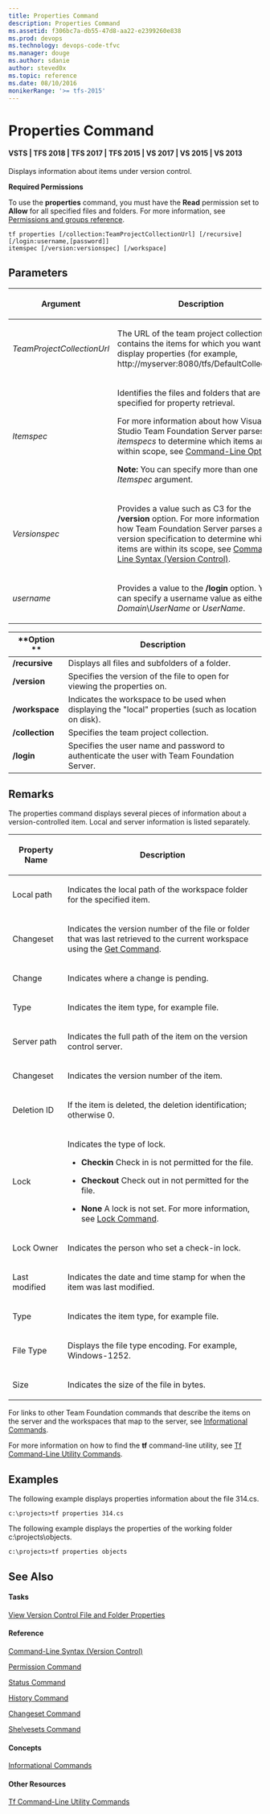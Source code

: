 ```yaml
---
title: Properties Command
description: Properties Command
ms.assetid: f306bc7a-db55-47d8-aa22-e2399260e838
ms.prod: devops
ms.technology: devops-code-tfvc
ms.manager: douge
ms.author: sdanie
author: steved0x
ms.topic: reference
ms.date: 08/10/2016
monikerRange: '>= tfs-2015'
---
```



# Properties Command

#### VSTS | TFS 2018 | TFS 2017 | TFS 2015 | VS 2017 | VS 2015 | VS 2013

Displays information about items under version control.

**Required Permissions**

To use the **properties** command, you must have the **Read** permission set to **Allow** for all specified files and folders. For more information, see [Permissions and groups reference](../organizations/security/permissions.md).

    tf properties [/collection:TeamProjectCollectionUrl] [/recursive] [/login:username,[password]]
    itemspec [/version:versionspec] [/workspace] 
## Parameters

<table><thead>
<tr><th><p><strong>Argument </strong></p></th><th><p><strong>Description</strong></p></th></tr></thead><tbody>
<tr>
	<td><p><em>TeamProjectCollectionUrl</em></p></td>
	<td><p>The URL of the team project collection that contains the items for which you want to display properties (for example, http://myserver:8080/tfs/DefaultCollection).</p></td></tr>
<tr>
	<td><p><em>Itemspec</em></p></td>
	<td><p>Identifies the files and folders that are specified for property retrieval.</p><p>For more information about how Visual Studio Team Foundation Server parses <em>itemspecs</em> to determine which items are within scope, see <a href="https://msdn.microsoft.com/library/4y2ash30">Command-Line Options</a>.</p><p><strong>Note:</strong> You can specify more than one <em>Itemspec</em> argument.</p></td></tr>
<tr>
	<td><p><em>Versionspec</em></p></td>
	<td><p>Provides a value such as C3 for the <strong>/version</strong> option. For more information about how Team Foundation Server parses a version specification to determine which items are within its scope, see <a href="https://msdn.microsoft.com/library/56f7w6be">Command-Line Syntax (Version Control)</a>.</p></td></tr>
<tr>
	<td><p><em>username</em></p></td>
	<td><p>Provides a value to the <strong>/login</strong> option. You can specify a username value as either <em>Domain</em>\<em>UserName</em> or <em>UserName</em>.</p></td></tr></tbody>
</table>

|**Option **|**Description**|
|---|---|
|**/recursive**|Displays all files and subfolders of a folder.|
|**/version**|Specifies the version of the file to open for viewing the properties on.|
|**/workspace**|Indicates the workspace to be used when displaying the &quot;local&quot; properties (such as location on disk).|
|**/collection**|Specifies the team project collection.|
|**/login**|Specifies the user name and password to authenticate the user with Team Foundation Server.|

## Remarks
The properties command displays several pieces of information about a version-controlled item. Local and server information is listed separately.

<table><thead>
<tr><th><p><strong>Property Name</strong></p></th><th><p><strong>Description</strong></p></th></tr></thead><tbody>
<tr>
	<td><p>Local path</p></td>
	<td><p>Indicates the local path of the workspace folder for the specified item.</p></td></tr>
<tr>
	<td><p>Changeset</p></td>
	<td><p>Indicates the version number of the file or folder that was last retrieved to the current workspace using the <a href="get-command.md">Get Command</a>.</p></td></tr>
<tr>
	<td><p>Change</p></td>
	<td><p>Indicates where a change is pending.</p></td></tr>
<tr>
	<td><p>Type</p></td>
	<td><p>Indicates the item type, for example file.</p></td></tr>
<tr>
	<td><p>Server path</p></td>
	<td><p>Indicates the full path of the item on the version control server.</p></td></tr>
<tr>
	<td><p>Changeset</p></td>
	<td><p>Indicates the version number of the item.</p></td></tr>
<tr>
	<td><p>Deletion ID</p></td>
	<td><p>If the item is deleted, the deletion identification; otherwise 0.</p></td></tr>
<tr>
	<td><p>Lock</p></td>
	<td><p>Indicates the type of lock.</p><ul><li><p><strong>Checkin</strong>   Check in is not permitted for the file.</p></li><li><p><strong>Checkout</strong>   Check out in not permitted for the file.</p></li><li><p><strong>None</strong>   A lock is not set. For more information, see <a href="lock-command.md">Lock Command</a>.</p></li></ul></td></tr>
<tr>
	<td><p>Lock Owner</p></td>
	<td><p>Indicates the person who set a check-in lock.</p></td></tr>
<tr>
	<td><p>Last modified</p></td>
	<td><p>Indicates the date and time stamp for when the item was last modified.</p></td></tr>
<tr>
	<td><p>Type</p></td>
	<td><p>Indicates the item type, for example file.</p></td></tr>
<tr>
	<td><p>File Type</p></td>
	<td><p>Displays the file type encoding. For example, Windows-1252.</p></td></tr>
<tr>
	<td><p>Size</p></td>
	<td><p>Indicates the size of the file in bytes.</p></td></tr></tbody>
</table>

For links to other Team Foundation commands that describe the items on the server and the workspaces that map to the server, see [Informational Commands](https://msdn.microsoft.com/library/ms181450).

For more information on how to find the **tf** command-line utility, see [Tf Command-Line Utility Commands](https://msdn.microsoft.com/library/z51z7zy0).
## Examples
The following example displays properties information about the file 314.cs.

    c:\projects>tf properties 314.cs

The following example displays the properties of the working folder c:\\projects\\objects.

    c:\projects>tf properties objects

## See Also

#### Tasks

[View Version Control File and Folder Properties](https://msdn.microsoft.com/library/ms245468)

#### Reference

[Command-Line Syntax (Version Control)](https://msdn.microsoft.com/library/56f7w6be)

[Permission Command](permission-command.md)

[Status Command](status-command.md)

[History Command](history-command.md)

[Changeset Command](changeset-command.md)

[Shelvesets Command](shelvesets-command.md)

#### Concepts

[Informational Commands](https://msdn.microsoft.com/library/ms181450)

#### Other Resources

[Tf Command-Line Utility Commands](https://msdn.microsoft.com/library/z51z7zy0)
